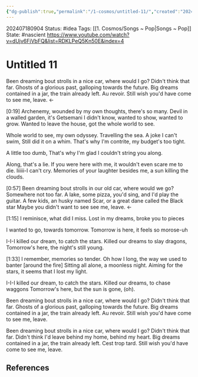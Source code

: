 ```yaml
---
{"dg-publish":true,"permalink":"/1-cosmos/untitled-11/","created":"2024-08-31T23:47:13.120-04:00","updated":"2024-07-23T16:00:05.852-04:00"}
---
```


202407180904
Status: #idea
Tags: [[1. Cosmos/Songs ~ Pop\|Songs ~ Pop]]
State: #nascient
https://www.youtube.com/watch?v=dUjv6FjVbFQ&list=RDKLPeQ5Kn50E&index=4
# Untitled 11

Been dreaming bout strolls in a nice car, where would I go? Didn't think that far.
Ghosts of a glorious past, galloping towards the future.
Big dreams contained in a jar, the train already left. Au revoir.
Still wish you'd have come to see me, leave. <-

[0:19]
Archenemy, wounded by my own thoughts, there's so many.
Devil in a walled garden, it's Getsemani
I didn't know, wanted to show, wanted to grow. 
Wanted to leave the house, got the whole world to see.

Whole world to see, my own odyssey. Travelling the sea.
A joke I can't swim, Still did it on a whim.
That's why I'm contrite, my budget's too tight.

A little too dumb, That's why I'm glad I couldn't string you along.

Along, that's a lie. If you were here with me, it wouldn't even scare me to die.
Iiiiii-I can't cry. Memories of your laughter besides me, a sun killing the clouds.

[0:57]
Been dreaming bout strolls in our old car, where would we go? Somewhere not too far.
A lake, some pizza, you'd sing, and I'd play the guitar.
A few kids, an husky named Scar, or a great dane called the Black star
Maybe you didn't want to see see me, leave. <-

[1:15]
I reminisce, what did I miss.
Lost in my dreams, broke you to pieces

I wanted to go, towards tomorrow.
Tomorrow is here, it feels so morose-uh

I-I-I killed our dream, to catch the stars.
Killed our dreams to slay dragons, 
Tomorrow's here, the night's still young.

[1:33]
I remember, memories so tender.
Oh how I long, the way we used to banter [around the fire]
Sitting all alone, a moonless night. 
Aiming for the stars, it seems that I lost my light.

I-I-I killed our dream, to catch the stars.
Killed our dreams, to chase waggons
Tomorrow's here, but the sun is gone, (oh).

Been dreaming bout strolls in a nice car, where would I go? Didn't think that far.
Ghosts of a glorious past, galloping towards the future.
Big dreams contained in a jar, the train already left. Au revoir.
Still wish you'd have come to see me, leave. 

Been dreaming bout strolls in a nice car, where would I go? Didn't think that far.
Didn't think I'd leave behind my home, behind my heart.
Big dreams contained in a jar, the train already left. Cest trop tard.
Still wish you'd have come to see me, leave. 
## References
